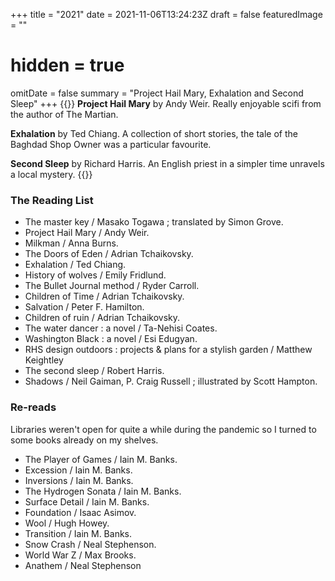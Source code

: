 +++
title =  "2021"
date = 2021-11-06T13:24:23Z
draft = false
featuredImage = ""
# hidden = true
omitDate = false
summary = "Project Hail Mary, Exhalation and Second Sleep"
+++
{{<lead>}}
**Project Hail Mary** by Andy Weir. Really enjoyable scifi from the author of The Martian. 

**Exhalation** by Ted Chiang. A collection of short stories, the tale of the Baghdad Shop Owner was a particular favourite.

**Second Sleep** by Richard Harris. An English priest in a simpler time unravels a local mystery. 
{{</lead>}}
### The Reading List

* The master key / Masako Togawa ; translated by Simon Grove. 
* Project Hail Mary / Andy Weir. 	
* Milkman / Anna Burns. 
* The Doors of Eden / Adrian Tchaikovsky. 	
* Exhalation / Ted Chiang. 	
* History of wolves / Emily Fridlund. 
* The Bullet Journal method / Ryder Carroll. 	
* Children of Time / Adrian Tchaikovsky. 	
* Salvation / Peter F. Hamilton. 	
* Children of ruin / Adrian Tchaikovsky. 	
* The water dancer : a novel / Ta-Nehisi Coates. 	
* Washington Black : a novel / Esi Edugyan. 	
* RHS design outdoors : projects & plans for a stylish garden / Matthew Keightley 
* The second sleep / Robert Harris. 	
* Shadows / Neil Gaiman, P. Craig Russell ; illustrated by Scott Hampton. 	

### Re-reads
Libraries weren't open for quite a while during the pandemic so I turned to some books already on my shelves.
* The Player of Games / Iain M. Banks.
* Excession / Iain M. Banks.
* Inversions / Iain M. Banks.
* The Hydrogen Sonata / Iain M. Banks.
* Surface Detail / Iain M. Banks.
* Foundation / Isaac Asimov.
* Wool / Hugh Howey.
* Transition / Iain M. Banks.
* Snow Crash / Neal Stephenson.
* World War Z / Max Brooks.
* Anathem / Neal Stephenson